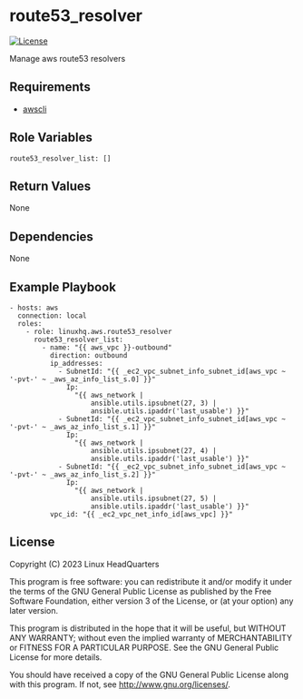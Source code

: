 # route53\_resolver

[![License](https://img.shields.io/badge/license-GPLv3-lightgreen)](https://www.gnu.org/licenses/gpl-3.0.en.html#license-text)

Manage aws route53 resolvers

## Requirements

* [awscli](https://pypi.org/project/awscli)

## Role Variables

    route53_resolver_list: []

## Return Values

None

## Dependencies

None

## Example Playbook

    - hosts: aws
      connection: local
      roles:
        - role: linuxhq.aws.route53_resolver
          route53_resolver_list:
            - name: "{{ aws_vpc }}-outbound"
              direction: outbound
              ip_addresses:
                - SubnetId: "{{ _ec2_vpc_subnet_info_subnet_id[aws_vpc ~ '-pvt-' ~ _aws_az_info_list_s.0] }}"
                  Ip:
                    "{{ aws_network |
                        ansible.utils.ipsubnet(27, 3) |
                        ansible.utils.ipaddr('last_usable') }}"
                - SubnetId: "{{ _ec2_vpc_subnet_info_subnet_id[aws_vpc ~ '-pvt-' ~ _aws_az_info_list_s.1] }}"
                  Ip:
                    "{{ aws_network |
                        ansible.utils.ipsubnet(27, 4) |
                        ansible.utils.ipaddr('last_usable') }}"
                - SubnetId: "{{ _ec2_vpc_subnet_info_subnet_id[aws_vpc ~ '-pvt-' ~ _aws_az_info_list_s.2] }}"
                  Ip:
                    "{{ aws_network |
                        ansible.utils.ipsubnet(27, 5) |
                        ansible.utils.ipaddr('last_usable') }}"
              vpc_id: "{{ _ec2_vpc_net_info_id[aws_vpc] }}"

## License

Copyright (C) 2023 Linux HeadQuarters

This program is free software: you can redistribute it and/or modify
it under the terms of the GNU General Public License as published by
the Free Software Foundation, either version 3 of the License, or
(at your option) any later version.

This program is distributed in the hope that it will be useful,
but WITHOUT ANY WARRANTY; without even the implied warranty of
MERCHANTABILITY or FITNESS FOR A PARTICULAR PURPOSE. See the
GNU General Public License for more details.

You should have received a copy of the GNU General Public License
along with this program. If not, see <http://www.gnu.org/licenses/>.

